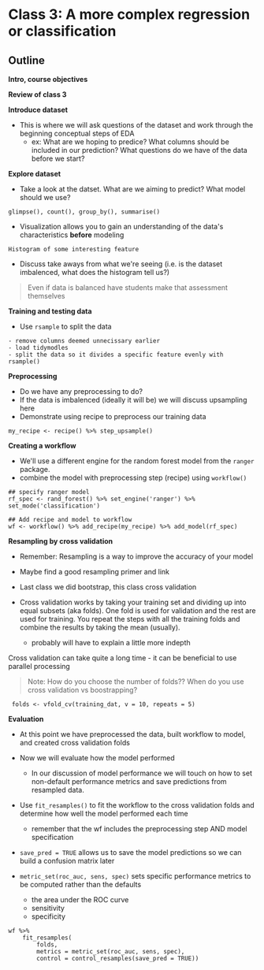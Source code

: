 # Class 3: A more complex regression or classification

## Outline

**Intro, course objectives**

**Review of class 3**

**Introduce dataset**
- This is where we will ask questions of the dataset and work through the beginning conceptual steps of EDA
  - ex: What are we hoping to predice? What columns should be included in our prediction? What questions do we have of the data before we start?

**Explore dataset**
- Take a look at the datset. What are we aiming to predict? What model should we use?

```
glimpse(), count(), group_by(), summarise()
```

- Visualization allows you to gain an understanding of the data's characteristics **before** modeling

```
Histogram of some interesting feature
```

- Discuss take aways from what we're seeing (i.e. is the dataset imbalenced, what does the histogram tell us?)

>Even if data is balanced have students make that assessment themselves

**Training and testing data**
- Use `rsample` to split the data

```
- remove columns deemed unnecissary earlier
- load tidymodles
- split the data so it divides a specific feature evenly with rsample()
```

**Preprocessing**
- Do we have any preprocessing to do?
- If the data is imbalenced (ideally it will be) we will discuss upsampling here
- Demonstrate using recipe to preprocess our training data

```
my_recipe <- recipe() %>% step_upsample()
```

**Creating a workflow**
- We'll use a different engine for the random forest model from the `ranger` package.
- combine the model with preprocessing step (recipe) using `workflow()`

```
## specify ranger model
rf_spec <- rand_forest() %>% set_engine('ranger') %>% set_mode('classification')

## Add recipe and model to workflow
wf <- workflow() %>% add_recipe(my_recipe) %>% add_model(rf_spec)
```

**Resampling by cross validation**
- Remember: Resampling is a way to improve the accuracy of your model
- Maybe find a good resampling primer and link
- Last class we did bootstrap, this class cross validation

- Cross validation works by taking your training set and dividing up into equal subsets (aka folds). One fold is used for validation and the rest are used for training. You repeat the steps with all the training folds and combine the results by taking the mean (usually).
    - probably will have to explain a little more indepth

Cross validation can take quite a long time - it can be beneficial to use parallel processing

>Note: How do you choose the number of folds?? When do you use cross validation vs boostrapping?

```
 folds <- vfold_cv(training_dat, v = 10, repeats = 5)
```

**Evaluation**
- At this point we have preprocessed the data, built workflow to model, and created cross validation folds
- Now we will evaluate how the model performed
    - In our discussion of model performance we will touch on how to set non-default performance metrics and save predictions from resampled data.
    
- Use `fit_resamples()` to fit the workflow to the cross validation folds and determine how well the model performed each time
    - remember that the wf includes the preprocessing step AND model specification

- `save_pred = TRUE` allows us to save the model predictions so we can build a confusion matrix later
- `metric_set(roc_auc, sens, spec)` sets specific performance metrics to be computed rather than the defaults
    - the area under the ROC curve
    - sensitivity
    - specificity

```
wf %>%
    fit_resamples(
        folds,
        metrics = metric_set(roc_auc, sens, spec),
        control = control_resamples(save_pred = TRUE))
```

